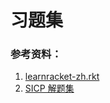 习题集
===

### 参考资料：

1. [learnracket-zh.rkt](http://learnxinyminutes.com/docs/files/learnracket-zh.rkt)
2. [SICP 解题集](http://sicp.readthedocs.org/en/latest/)
